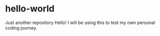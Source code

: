 # hello-world
 Just another repository
Hello!
I will be using this to test my own personal coding journey.
